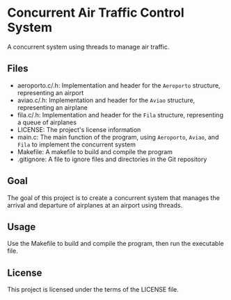 # Concurrent Air Traffic Control System

A concurrent system using threads to manage air traffic.

## Files

- aeroporto.c/.h: Implementation and header for the `Aeroporto` structure, representing an airport
- aviao.c/.h: Implementation and header for the `Aviao` structure, representing an airplane
- fila.c/.h: Implementation and header for the `Fila` structure, representing a queue of airplanes
- LICENSE: The project's license information
- main.c: The main function of the program, using `Aeroporto`, `Aviao`, and `Fila` to implement the concurrent system
- Makefile: A makefile to build and compile the program
- .gitignore: A file to ignore files and directories in the Git repository

## Goal

The goal of this project is to create a concurrent system that manages the arrival and departure of airplanes at an airport using threads.

## Usage

Use the Makefile to build and compile the program, then run the executable file.

## License

This project is licensed under the terms of the LICENSE file.
